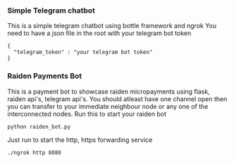 ### Simple Telegram chatbot
This is a simple telegram chatbot using bottle framework and ngrok
You need to have a json file in the root with your telegram bot token
```
{
  "telegram_token" : "your telegram bot token"
}
```
### Raiden Payments Bot
This is a payment bot to showcase raiden micropayments using flask,
raiden api's, telegram api's. You should atleast have one channel open
then you can transfer to your immediate neighbour node or any one of the
interconnected nodes.
Run this to start your raiden bot
```
python raiden_bot.py
```
Just run to start the http, https forwarding service
```
./ngrok http 8080
```
